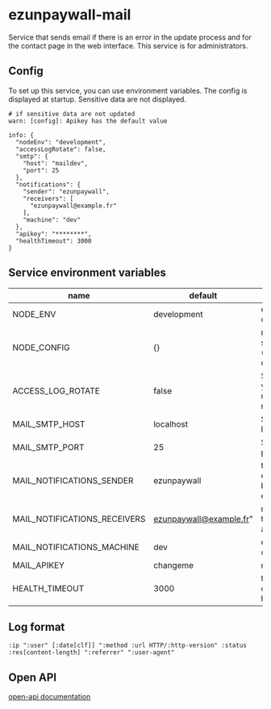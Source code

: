 # ezunpaywall-mail

Service that sends email if there is an error in the update process and for the contact page in the web interface.
This service is for administrators.

## Config

To set up this service, you can use environment variables. The config is displayed at startup. Sensitive data are not displayed.

```
# if sensitive data are not updated
warn: [config]: Apikey has the default value

info: {
  "nodeEnv": "development",
  "accessLogRotate": false,
  "smtp": {
    "host": "maildev",
    "port": 25
  },
  "notifications": {
    "sender": "ezunpaywall",
    "receivers": [
      "ezunpaywall@example.fr"
    ],
    "machine": "dev"
  },
  "apikey": "********",
  "healthTimeout": 3000
}
```

## Service environment variables

| name | default | description |
| --- | --- | --- |
| NODE_ENV | development | environment of node |
| NODE_CONFIG | {} | make tls and secure of mail (only in developement) |
| ACCESS_LOG_ROTATE | false | Set to true if you want to use access log rotation |
| MAIL_SMTP_HOST | localhost | SMTP server host |
| MAIL_SMTP_PORT | 25 | SMTP server port |
| MAIL_NOTIFICATIONS_SENDER | ezunpaywall | the sender for emails issued by ezunpaywall |
| MAIL_NOTIFICATIONS_RECEIVERS | ezunpaywall@example.fr" | recipients of the recent activity email |
| MAIL_NOTIFICATIONS_MACHINE | dev | environment of machine |
| MAIL_APIKEY | changeme | mail apikey |
| HEALTH_TIMEOUT | 3000 | timeout to query the health route |


## Log format

```
:ip ":user" [:date[clf]] ":method :url HTTP/:http-version" :status :res[content-length] ":referrer" ":user-agent"
```

## Open API

[open-api documentation](https://unpaywall.inist.fr/open-api?doc=mail)